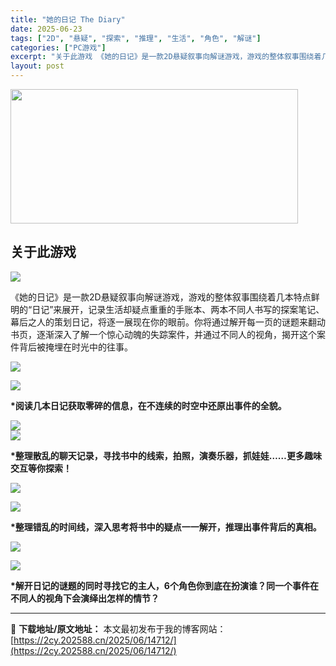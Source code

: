 ```yaml
---
title: "她的日记 The Diary"
date: 2025-06-23
tags: ["2D", "悬疑", "探索", "推理", "生活", "角色", "解谜"]
categories: ["PC游戏"]
excerpt: "关于此游戏 《她的日记》是一款2D悬疑叙事向解谜游戏，游戏的整体叙事围绕着几本特点鲜明的“日记”来展开，记录生活却疑点重重的手账本、两本不同人书写的探案笔记、幕后之人的策划日记，将逐一展现在你的眼前。你将通过解开每一页的谜题来翻动书页，逐渐深入了解一个惊心动魄的失踪案件，并通过不同人的视角，揭开这个&hellip;"
layout: post
---
```


<img class="aligncenter size-full wp-image-14713" src="https://2cy.202588.cn/wp-content/uploads/2025/06/2025062313324885.jpg" alt="" width="460" height="215" />
<div id="aboutThisGame" class="game_page_autocollapse" data-panel="{&quot;type&quot;:&quot;PanelGroup&quot;}">
<div id="game_area_description" class="game_area_description">
<h2>关于此游戏</h2>
<div class="bb_wide_img_ctn"><img class="bb_img" src="https://shared.fastly.steamstatic.com/store_item_assets/steam/apps/2343880/extras/宣布发售日海报.png?t=1750415132" /></div>
<p class="bb_paragraph">《她的日记》是一款2D悬疑叙事向解谜游戏，游戏的整体叙事围绕着几本特点鲜明的“日记”来展开，记录生活却疑点重重的手账本、两本不同人书写的探案笔记、幕后之人的策划日记，将逐一展现在你的眼前。你将通过解开每一页的谜题来翻动书页，逐渐深入了解一个惊心动魄的失踪案件，并通过不同人的视角，揭开这个案件背后被掩埋在时光中的往事。</p>

<div class="bb_wide_img_ctn"><img class="bb_img" src="https://shared.fastly.steamstatic.com/store_item_assets/steam/apps/2343880/extras/独特的碎片化叙事.png?t=1750415132" /></div>
<p class="bb_paragraph"><img class="bb_img" src="https://shared.fastly.steamstatic.com/store_item_assets/steam/apps/2343880/extras/3.gif?t=1750415132" /></p>
<p class="bb_paragraph"><strong>*阅读几本日记获取零碎的信息，在不连续的时空中还原出事件的全貌。</strong></p>

<div class="bb_wide_img_ctn"><img class="bb_img" src="https://shared.fastly.steamstatic.com/store_item_assets/steam/apps/2343880/extras/在书页中进行谜题交互.png?t=1750415132" /></div>
<div class="bb_wide_img_ctn"><img class="bb_img" src="https://shared.fastly.steamstatic.com/store_item_assets/steam/apps/2343880/extras/wanfa_daikuang.gif?t=1750415132" /></div>
<p class="bb_paragraph"><strong>*整理散乱的聊天记录，寻找书中的线索，拍照，演奏乐器，抓娃娃……更多趣味交互等你探索！</strong></p>

<div class="bb_wide_img_ctn"><img class="bb_img" src="https://shared.fastly.steamstatic.com/store_item_assets/steam/apps/2343880/extras/梳理线索靠近事件真相.png?t=1750415132" /></div>
<p class="bb_paragraph"><img class="bb_img" src="https://shared.fastly.steamstatic.com/store_item_assets/steam/apps/2343880/extras/4.gif?t=1750415132" /></p>
<p class="bb_paragraph"><strong>*整理错乱的时间线，深入思考将书中的疑点一一解开，推理出事件背后的真相。</strong></p>

<div class="bb_wide_img_ctn"><img class="bb_img" src="https://shared.fastly.steamstatic.com/store_item_assets/steam/apps/2343880/extras/多个角色，不同视角.png?t=1750415132" /></div>
<p class="bb_paragraph"><img class="bb_img" src="https://shared.fastly.steamstatic.com/store_item_assets/steam/apps/2343880/extras/1.gif?t=1750415132" /></p>
<p class="bb_paragraph"><strong>*解开日记的谜题的同时寻找它的主人，6个角色你到底在扮演谁？同一个事件在不同人的视角下会演绎出怎样的情节？</strong></p>

</div>
</div>

---
📖 **下载地址/原文地址：** 本文最初发布于我的博客网站：[https://2cy.202588.cn/2025/06/14712/](https://2cy.202588.cn/2025/06/14712/)
